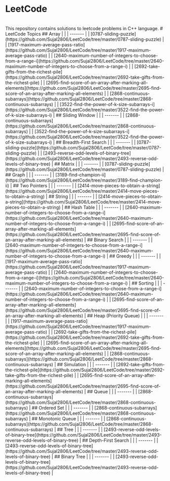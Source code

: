 # LeetCode
<br>
This repository contains solutions to leetcode problems in C++ language. 
<!---LeetCode Topics Start-->
# LeetCode Topics
## Array
|  |
| ------- |
| [0787-sliding-puzzle](https://github.com/Sujal2806/LeetCode/tree/master/0787-sliding-puzzle) |
| [1917-maximum-average-pass-ratio](https://github.com/Sujal2806/LeetCode/tree/master/1917-maximum-average-pass-ratio) |
| [2640-maximum-number-of-integers-to-choose-from-a-range-i](https://github.com/Sujal2806/LeetCode/tree/master/2640-maximum-number-of-integers-to-choose-from-a-range-i) |
| [2692-take-gifts-from-the-richest-pile](https://github.com/Sujal2806/LeetCode/tree/master/2692-take-gifts-from-the-richest-pile) |
| [2695-find-score-of-an-array-after-marking-all-elements](https://github.com/Sujal2806/LeetCode/tree/master/2695-find-score-of-an-array-after-marking-all-elements) |
| [2868-continuous-subarrays](https://github.com/Sujal2806/LeetCode/tree/master/2868-continuous-subarrays) |
| [3522-find-the-power-of-k-size-subarrays-i](https://github.com/Sujal2806/LeetCode/tree/master/3522-find-the-power-of-k-size-subarrays-i) |
## Sliding Window
|  |
| ------- |
| [2868-continuous-subarrays](https://github.com/Sujal2806/LeetCode/tree/master/2868-continuous-subarrays) |
| [3522-find-the-power-of-k-size-subarrays-i](https://github.com/Sujal2806/LeetCode/tree/master/3522-find-the-power-of-k-size-subarrays-i) |
## Breadth-First Search
|  |
| ------- |
| [0787-sliding-puzzle](https://github.com/Sujal2806/LeetCode/tree/master/0787-sliding-puzzle) |
| [2493-reverse-odd-levels-of-binary-tree](https://github.com/Sujal2806/LeetCode/tree/master/2493-reverse-odd-levels-of-binary-tree) |
## Matrix
|  |
| ------- |
| [0787-sliding-puzzle](https://github.com/Sujal2806/LeetCode/tree/master/0787-sliding-puzzle) |
## Graph
|  |
| ------- |
| [3189-find-champion-ii](https://github.com/Sujal2806/LeetCode/tree/master/3189-find-champion-ii) |
## Two Pointers
|  |
| ------- |
| [2414-move-pieces-to-obtain-a-string](https://github.com/Sujal2806/LeetCode/tree/master/2414-move-pieces-to-obtain-a-string) |
## String
|  |
| ------- |
| [2414-move-pieces-to-obtain-a-string](https://github.com/Sujal2806/LeetCode/tree/master/2414-move-pieces-to-obtain-a-string) |
## Hash Table
|  |
| ------- |
| [2640-maximum-number-of-integers-to-choose-from-a-range-i](https://github.com/Sujal2806/LeetCode/tree/master/2640-maximum-number-of-integers-to-choose-from-a-range-i) |
| [2695-find-score-of-an-array-after-marking-all-elements](https://github.com/Sujal2806/LeetCode/tree/master/2695-find-score-of-an-array-after-marking-all-elements) |
## Binary Search
|  |
| ------- |
| [2640-maximum-number-of-integers-to-choose-from-a-range-i](https://github.com/Sujal2806/LeetCode/tree/master/2640-maximum-number-of-integers-to-choose-from-a-range-i) |
## Greedy
|  |
| ------- |
| [1917-maximum-average-pass-ratio](https://github.com/Sujal2806/LeetCode/tree/master/1917-maximum-average-pass-ratio) |
| [2640-maximum-number-of-integers-to-choose-from-a-range-i](https://github.com/Sujal2806/LeetCode/tree/master/2640-maximum-number-of-integers-to-choose-from-a-range-i) |
## Sorting
|  |
| ------- |
| [2640-maximum-number-of-integers-to-choose-from-a-range-i](https://github.com/Sujal2806/LeetCode/tree/master/2640-maximum-number-of-integers-to-choose-from-a-range-i) |
| [2695-find-score-of-an-array-after-marking-all-elements](https://github.com/Sujal2806/LeetCode/tree/master/2695-find-score-of-an-array-after-marking-all-elements) |
## Heap (Priority Queue)
|  |
| ------- |
| [1917-maximum-average-pass-ratio](https://github.com/Sujal2806/LeetCode/tree/master/1917-maximum-average-pass-ratio) |
| [2692-take-gifts-from-the-richest-pile](https://github.com/Sujal2806/LeetCode/tree/master/2692-take-gifts-from-the-richest-pile) |
| [2695-find-score-of-an-array-after-marking-all-elements](https://github.com/Sujal2806/LeetCode/tree/master/2695-find-score-of-an-array-after-marking-all-elements) |
| [2868-continuous-subarrays](https://github.com/Sujal2806/LeetCode/tree/master/2868-continuous-subarrays) |
## Simulation
|  |
| ------- |
| [2692-take-gifts-from-the-richest-pile](https://github.com/Sujal2806/LeetCode/tree/master/2692-take-gifts-from-the-richest-pile) |
| [2695-find-score-of-an-array-after-marking-all-elements](https://github.com/Sujal2806/LeetCode/tree/master/2695-find-score-of-an-array-after-marking-all-elements) |
## Queue
|  |
| ------- |
| [2868-continuous-subarrays](https://github.com/Sujal2806/LeetCode/tree/master/2868-continuous-subarrays) |
## Ordered Set
|  |
| ------- |
| [2868-continuous-subarrays](https://github.com/Sujal2806/LeetCode/tree/master/2868-continuous-subarrays) |
## Monotonic Queue
|  |
| ------- |
| [2868-continuous-subarrays](https://github.com/Sujal2806/LeetCode/tree/master/2868-continuous-subarrays) |
## Tree
|  |
| ------- |
| [2493-reverse-odd-levels-of-binary-tree](https://github.com/Sujal2806/LeetCode/tree/master/2493-reverse-odd-levels-of-binary-tree) |
## Depth-First Search
|  |
| ------- |
| [2493-reverse-odd-levels-of-binary-tree](https://github.com/Sujal2806/LeetCode/tree/master/2493-reverse-odd-levels-of-binary-tree) |
## Binary Tree
|  |
| ------- |
| [2493-reverse-odd-levels-of-binary-tree](https://github.com/Sujal2806/LeetCode/tree/master/2493-reverse-odd-levels-of-binary-tree) |
<!---LeetCode Topics End-->